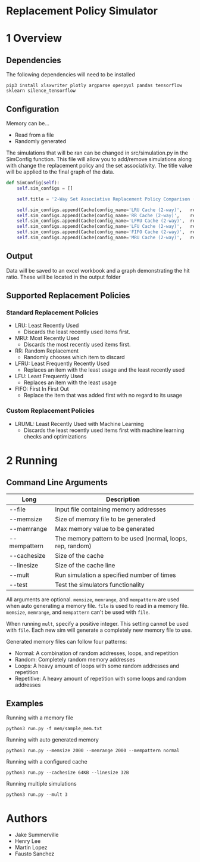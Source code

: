 # Replacement Policy Simulator

# 1 Overview 

## Dependencies

The following dependencies will need to be installed

``` 
pip3 install xlsxwriter plotly argparse openpyxl pandas tensorflow sklearn silence_tensorflow
```

## Configuration

Memory can be...

- Read from a file
- Randomly generated

The simulations that will be ran can be changed in src/simulation.py in the SimConfig function. This file will allow you to add/remove simulations along with change the replacement policy and the set associativity. The title value will be applied to the final graph of the data.

``` python 
def SimConfig(self):
	self.sim_configs = []

	self.title = '2-Way Set Associative Replacement Policy Comparison (' + self.mem_pattern + ')'

	self.sim_configs.append(Cache(config_name='LRU Cache (2-way)',   repl='LRU',     ways=2))
	self.sim_configs.append(Cache(config_name='RR Cache (2-way)',    repl='RR',      ways=2))
	self.sim_configs.append(Cache(config_name='LFRU Cache (2-way)',  repl='LFRU',    ways=2))
	self.sim_configs.append(Cache(config_name='LFU Cache (2-way)',   repl='LFU',     ways=2))
	self.sim_configs.append(Cache(config_name='FIFO Cache (2-way)',  repl='FIFO',    ways=2))
	self.sim_configs.append(Cache(config_name='MRU Cache (2-way)',   repl='MRU',     ways=2))
```

## Output

Data will be saved to an excel workbook and a graph demonstrating the hit ratio. These will be located in the output folder

## Supported Replacement Policies

### Standard Replacement Policies

- LRU: Least Recently Used
    - Discards the least recently used items first.
- MRU: Most Recently Used
    - Discards the most recently used items first.
- RR: Random Replacement
    - Randomly chooses which item to discard
- LFRU: Least Frequently Recently Used
    - Replaces an item with the least usage and the least recently used
- LFU: Least Frequently Used
    - Replaces an item with the least usage
- FIFO: First In First Out
    - Replace the item that was added first with no regard to its usage

### Custom Replacement Policies

- LRUML: Least Recently Used with Machine Learning
	- Discards the least recently used items first with machine learning checks and optimizations

# 2 Running

## Command Line Arguments

| Long         | Description                                                |
|--------------|------------------------------------------------------------|
| --file       | Input file containing memory addresses                     |
| --memsize    | Size of memory file to be generated                        |
| --memrange   | Max memory value to be generated                           |
| --mempattern | The memory pattern to be used (normal, loops, rep, random) |
| --cachesize  | Size of the cache                                          |
| --linesize   | Size of the cache line                                     |
| --mult       | Run simulation a specified number of times                 |
| --test       | Test the simulators functionality                          |
      
All arguments are optional. `memsize`, `memrange`, and `mempattern` are used when auto generating a memory file. `file` is used to read in a memory file. `memsize`, `memrange`, and `mempattern` can't be used with `file`. 

When running `mult`, specify a positive integer. This setting cannot be used with `file`. Each new sim will generate a completely new memory file to use.

Generated memory files can follow four patterns:

- Normal: A combination of random addresses, loops, and repetition
- Random: Completely random memory addresses
- Loops: A heavy amount of loops with some random addresses and repetition
- Repetitive: A heavy amount of repetition with some loops and random addresses 

## Examples

Running with a memory file

```
python3 run.py -f mem/sample_mem.txt 
```

Running with auto generated memory

```
python3 run.py --memsize 2000 --memrange 2000 --mempattern normal
```

Running with a configured cache

```
python3 run.py --cachesize 64KB --linesize 32B
```

Running multiple simulations

```
python3 run.py --mult 3
```


# Authors

* Jake Summerville
* Henry Lee
* Martin Lopez
* Fausto Sanchez
